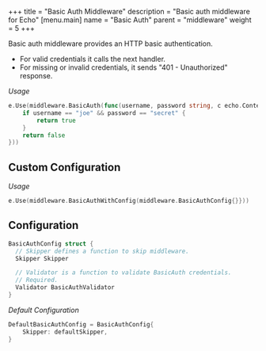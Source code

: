 +++
title = "Basic Auth Middleware"
description = "Basic auth middleware for Echo"
[menu.main]
  name = "Basic Auth"
  parent = "middleware"
  weight = 5
+++

Basic auth middleware provides an HTTP basic authentication.

- For valid credentials it calls the next handler.
- For missing or invalid credentials, it sends "401 - Unauthorized" response.

*Usage*

```go
e.Use(middleware.BasicAuth(func(username, password string, c echo.Context) bool {
	if username == "joe" && password == "secret" {
		return true
	}
	return false
}))
```

## Custom Configuration

*Usage*

```go
e.Use(middleware.BasicAuthWithConfig(middleware.BasicAuthConfig{}}))
```

## Configuration

```go
BasicAuthConfig struct {
  // Skipper defines a function to skip middleware.
  Skipper Skipper

  // Validator is a function to validate BasicAuth credentials.
  // Required.
  Validator BasicAuthValidator
}
```

*Default Configuration*

```go
DefaultBasicAuthConfig = BasicAuthConfig{
	Skipper: defaultSkipper,
}
```
